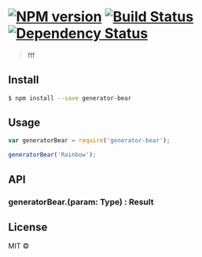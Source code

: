 #  [![NPM version][npm-image]][npm-url] [![Build Status][travis-image]][travis-url] [![Dependency Status][daviddm-image]][daviddm-url]

> fff


## Install

```sh
$ npm install --save generator-bear
```


## Usage

```js
var generatorBear = require('generator-bear');

generatorBear('Rainbow');
```


## API

### generatorBear.<method>(param: Type) : Result


## License

MIT © [](https://f.ru)


[npm-image]: https://badge.fury.io/js/generator-bear.svg
[npm-url]: https://npmjs.org/package/generator-bear
[travis-image]: https://travis-ci.org/gobwas/generator-bear.svg?branch=master
[travis-url]: https://travis-ci.org/gobwas/generator-bear
[daviddm-image]: https://david-dm.org/gobwas/generator-bear.svg?theme=shields.io
[daviddm-url]: https://david-dm.org/gobwas/generator-bear